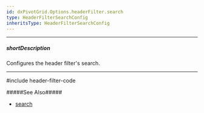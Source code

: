 ```yaml
---
id: dxPivotGrid.Options.headerFilter.search
type: HeaderFilterSearchConfig
inheritsType: HeaderFilterSearchConfig
---
```

---
##### shortDescription
Configures the header filter's search.

---

#include header-filter-code

#####See Also#####
- [search](/Documentation/ApiReference/UI_Components/dx{WidgetName}/Configuration/columns/headerFilter/search/)

